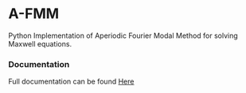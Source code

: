 # A-FMM

Python Implementation of Aperiodic Fourier Modal Method for solving Maxwell equations.

### Documentation
Full documentation can be found [Here](https://marco_passoni.gitlab.io/A_FMM/index.html)

